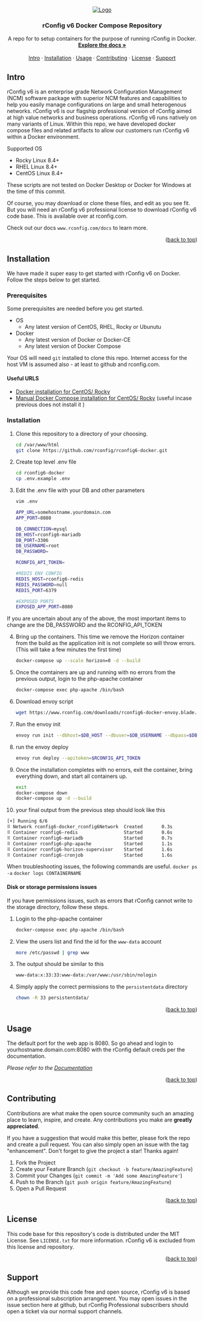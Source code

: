 <!-- References:
https://www.twilio.com/blog/get-started-docker-laravel
https://laravel-for-newbie.kejyun.com/en/advanced/scheduling/docker/
https://github.com/mohammadain/laravel-docker-cron/blob/master/Dockerfile -->

<!-- Improved compatibility of back to top link: See: https://github.com/othneildrew/Best-README-Template/pull/73 -->

<a name="readme-top"></a>

<!-- PROJECT LOGO -->
<br />
<div align="center">
  <a href="https://github.com/rconfig/rconfig6-docker">
    <img src="ttps://www.rconfig.com/images/rConfig_logos/blue_logos/artwork_blue_horizontal_Artboard%201_96px.png" alt="Logo" >
  </a>

  <h3 align="center">rConfig v6 Docker Compose Repository</h3>

  <p align="center">
    A repo for to setup containers for the purpose of running rConfig in Docker.
    <br />
    <a href="https://www.rconfig.com/docs"><strong>Explore the docs »</strong></a>
    <br />
    <br />
    <a href="https://github.com/rconfig/rconfig6-docker/#intro">Intro</a>
    ·
    <a href="https://github.com/rconfig/rconfig6-docker/#setup">Installation</a>
    ·
    <a href="https://github.com/rconfig/rconfig6-docker/#usage">Usage</a>
    ·
    <a href="https://github.com/rconfig/rconfig6-docker/#contributing">Contributing</a>
    ·
    <a href="https://github.com/rconfig/rconfig6-docker/#license">License</a>
    ·
    <a href="https://github.com/rconfig/rconfig6-docker/#support">Support</a>
  </p>
</div>

<!-- Intro -->

<a name="intro"></a>

## Intro

rConfig v6 is an enterprise grade Network Configuration Management (NCM) software package with superior NCM features and capabilities to help you easily manage configurations on large and small heterogenous networks. rConfig v6 is our flagship professional version of rConfig aimed at high value networks and business operations. rConfig v6 runs natively on many variants of Linux. Within this repo, we have developed docker compose files and related artifacts to allow our customers run rConfig v6 within a Docker environment.

Supported OS

- Rocky Linux 8.4+
- RHEL Linux 8.4+
- CentOS Linux 8.4+

These scripts are not tested on Docker Desktop or Docker for Windows at the time of this commit.

Of course, you may download or clone these files, and edit as you see fit. But you will need an rConfig v6 professional license to download rConfig v6 code base. This is available over at rconfig.com.

Check out our docs `www.rconfig.com/docs` to learn more.

<p align="right">(<a href="#readme-top">back to top</a>)</p>

<!-- Installation -->

<a name="setup"></a>

## Installation

We have made it super easy to get started with rConfig v6 on Docker. Follow the steps below to get started.

### Prerequisites

Some prerequisites are needed before you get started.

- OS
  - Any latest version of CentOS, RHEL, Rocky or Ubunutu
- Docker
  - Any latest version of Docker or Docker-CE
  - Any latest version of Docker Compose

Your OS will need `git` installed to clone this repo. Internet access for the host VM is assumed also - at least to github and rconfig.com.

#### Useful URLS

- [Docker installation for CentOS/ Rocky](https://docs.docker.com/engine/install/centos/)
- [Manual Docker Compose installation for CentOS/ Rocky](https://docs.docker.com/compose/install/other/) (useful incase previous does not install it )

### Installation

1. Clone this repository to a directory of your choosing.

   ```sh
   cd /var/www/html
   git clone https://github.com/rconfig/rconfig6-docker.git
   ```

2. Create top level .env file

   ```sh
   cd rconfig6-docker
   cp .env.example .env
   ```

3. Edit the .env file with your DB and other parameters

   ```sh
   vim .env
   ```

   ```sh
   APP_URL=somehostname.yourdomain.com
   APP_PORT=8080

   DB_CONNECTION=mysql
   DB_HOST=rconfig6-mariadb
   DB_PORT=3306
   DB_USERNAME=root
   DB_PASSWORD=

   RCONFIG_API_TOKEN=

   #REDIS ENV CONFIG
   REDIS_HOST=rconfig6-redis
   REDIS_PASSWORD=null
   REDIS_PORT=6379

   #EXPOSED PORTS
   EXPOSED_APP_PORT=8080
   ```

If you are uncertain about any of the above, the most important items to change are the DB_PASSWORD and the RCONFIG_API_TOKEN

4. Bring up the containers. This time we remove the Horizon container from the build as the application init is not complete so will throw errors. (This will take a few minutes the first time)

   ```sh
   docker-compose up --scale horizon=0 -d --build
   ```

5. Once the comtainers are up and running with no errors from the previous output,
   login to the php-apache container

   ```sh
   docker-compose exec php-apache /bin/bash
   ```

6. Download envoy script

   ```sh
   wget https://www.rconfig.com/downloads/rconfig6-docker-envoy.blade.php -O /var/www/html/rconfig6/Envoy.blade.php
   ```

7. Run the envoy init

   ```sh
   envoy run init --dbhost=$DB_HOST --dbuser=$DB_USERNAME --dbpass=$DB_PASSWORD --hostname=$APP_URL --apitoken=$RCONFIG_API_TOKEN
   ```

8. run the envoy deploy

   ```sh
   envoy run deploy --apitoken=$RCONFIG_API_TOKEN
   ```

9. Once the installation completes with no errors, exit the container, bring everything down, and start all containers up.

   ```sh
   exit
   docker-compose down
   docker-compose up -d --build
   ```

10. your final output from the previous step should look like this

```sh
[+] Running 6/6
⠿ Network rconfig6-docker_rconfig6Network  Created       0.3s
⠿ Container rconfig6-redis                 Started       0.6s
⠿ Container rconfig6-mariadb               Started       0.7s
⠿ Container rconfig6-php-apache            Started       1.1s
⠿ Container rconfig6-horizon-supervisor    Started       1.6s
⠿ Container rconfig6-cronjob               Started       1.6s
```

When troubleshooting issues, the following commands are useful.
`docker ps -a`
`docker logs CONTAINERNAME`

#### Disk or storage permissions issues

If you have permissions issues, such as errors that rConfig cannot write to the storage directory, follow these steps.

1. Login to the php-apache container

   ```sh
   docker-compose exec php-apache /bin/bash
   ```

2. View the users list and find the id for the `www-data` account

   ```sh
   more /etc/passwd | grep www
   ```

3. The output should be similar to this

   ```sh
   www-data:x:33:33:www-data:/var/www:/usr/sbin/nologin
   ```

4. Simply apply the correct permissions to the `persistentdata` directory
   ```sh
   chown -R 33 persistentdata/
   ```

<p align="right">(<a href="#readme-top">back to top</a>)</p>

<!-- USAGE EXAMPLES -->

<a name="usage"></a>

## Usage

The default port for the web app is 8080. So go ahead and login to yourhostname.domain.com:8080 with the rConfig default creds per the documentation.

_Please refer to the [Documentation](https://www.rconfig.com/docs)_

<p align="right">(<a href="#readme-top">back to top</a>)</p>

<!-- CONTRIBUTING -->

<a name="contributing"></a>

## Contributing

Contributions are what make the open source community such an amazing place to learn, inspire, and create. Any contributions you make are **greatly appreciated**.

If you have a suggestion that would make this better, please fork the repo and create a pull request. You can also simply open an issue with the tag "enhancement".
Don't forget to give the project a star! Thanks again!

1. Fork the Project
2. Create your Feature Branch (`git checkout -b feature/AmazingFeature`)
3. Commit your Changes (`git commit -m 'Add some AmazingFeature'`)
4. Push to the Branch (`git push origin feature/AmazingFeature`)
5. Open a Pull Request

<p align="right">(<a href="#readme-top">back to top</a>)</p>

<!-- LICENSE -->

<a name="license"></a>

## License

This code base for this repository's code is distributed under the MIT License. See `LICENSE.txt` for more information. rConfig v6 is excluded from this license and repository.

<p align="right">(<a href="#readme-top">back to top</a>)</p>

<!-- https://github.com/othneildrew/Best-README-Template/blob/master/README.md -->

<a name="support"></a>

## Support

Although we provide this code free and open source, rConfig v6 is based on a professional subscription arrangement. You may open issues in the issue section here at github, but rConfig Professional subscribers should open a ticket via our normal support channels.
